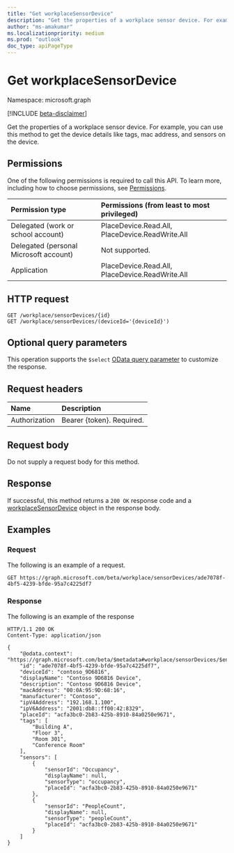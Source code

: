 ```yaml
---
title: "Get workplaceSensorDevice"
description: "Get the properties of a workplace sensor device. For example, you can use this method to get the device details like tags, mac address, and sensors on the device."
author: "ms-amakumar"
ms.localizationpriority: medium
ms.prod: "outlook"
doc_type: apiPageType
---
```


# Get workplaceSensorDevice
Namespace: microsoft.graph

[!INCLUDE [beta-disclaimer](../../includes/beta-disclaimer.md)]

Get the properties of a workplace sensor device. For example, you can use this method to get the device details like tags, mac address, and sensors on the device.

## Permissions
One of the following permissions is required to call this API. To learn more, including how to choose permissions, see [Permissions](/graph/permissions-reference).

| Permission type                        | Permissions (from least to most privileged)     |
| :------------------------------------- | :---------------------------------------------- |
| Delegated (work or school account)     | PlaceDevice.Read.All, PlaceDevice.ReadWrite.All |
| Delegated (personal Microsoft account) | Not supported.                                  |
| Application                            | PlaceDevice.Read.All, PlaceDevice.ReadWrite.All |

## HTTP request

<!-- {
  "blockType": "ignored"
}
-->
``` http
GET /workplace/sensorDevices/{id}
GET /workplace/sensorDevices/(deviceId='{deviceId}')
```

## Optional query parameters
This operation supports the `$select` [OData query parameter](/graph/query-parameters) to customize the response.

## Request headers
| Name          | Description               |
| :------------ | :------------------------ |
| Authorization | Bearer {token}. Required. |

## Request body
Do not supply a request body for this method.

## Response

If successful, this method returns a `200 OK` response code and a [workplaceSensorDevice](../resources/workplacesensordevice.md) object in the response body.

## Examples

### Request
The following is an example of a request.
<!-- {
  "blockType": "request",
  "name": "get_workplacesensordevice"
}
-->
``` http
GET https://graph.microsoft.com/beta/workplace/sensorDevices/ade7078f-4bf5-4239-bfde-95a7c4225df7
```


### Response
The following is an example of the response
<!-- {
  "blockType": "response",
  "truncated": true,
  "@odata.type": "microsoft.graph.workplaceSensorDevice"
}
-->
``` http
HTTP/1.1 200 OK
Content-Type: application/json

{
    "@odata.context": "https://graph.microsoft.com/beta/$metadata#workplace/sensorDevices/$entity",
    "id": "ade7078f-4bf5-4239-bfde-95a7c4225df7",
    "deviceId": "contoso_9D6816",
    "displayName": "Contoso 9D6816 Device",
    "description": "Contoso 9D6816 Device",
    "macAddress": "00:0A:95:9D:68:16",
    "manufacturer": "Contoso",
    "ipV4Address": "192.168.1.100",
    "ipV6Address": "2001:db8::ff00:42:8329",
    "placeId": "acfa3bc0-2b83-425b-8910-84a0250e9671",
    "tags": [
        "Building A",
        "Floor 3",
        "Room 301",
        "Conference Room"
    ],
    "sensors": [
        {
            "sensorId": "Occupancy",
            "displayName": null,
            "sensorType": "occupancy",
            "placeId": "acfa3bc0-2b83-425b-8910-84a0250e9671"
        },
        {
            "sensorId": "PeopleCount",
            "displayName": null,
            "sensorType": "peopleCount",
            "placeId": "acfa3bc0-2b83-425b-8910-84a0250e9671"
        }
    ]
}
```

